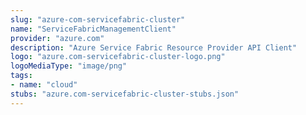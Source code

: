 ```yaml
---
slug: "azure-com-servicefabric-cluster"
name: "ServiceFabricManagementClient"
provider: "azure.com"
description: "Azure Service Fabric Resource Provider API Client"
logo: "azure.com-servicefabric-cluster-logo.png"
logoMediaType: "image/png"
tags:
- name: "cloud"
stubs: "azure.com-servicefabric-cluster-stubs.json"
---
```

